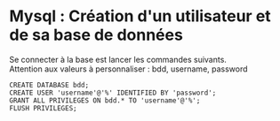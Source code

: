 # Mysql : Création d'un utilisateur et de sa base de données

Se connecter à la base est lancer les commandes suivants.  
Attention aux valeurs à personnaliser : bdd, username, password

````
CREATE DATABASE bdd;
CREATE USER 'username'@'%' IDENTIFIED BY 'password';
GRANT ALL PRIVILEGES ON bdd.* TO 'username'@'%';
FLUSH PRIVILEGES;
````